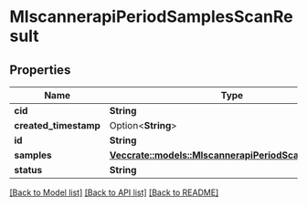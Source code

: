 # MlscannerapiPeriodSamplesScanResult

## Properties

Name | Type | Description | Notes
------------ | ------------- | ------------- | -------------
**cid** | **String** |  |
**created_timestamp** | Option<**String**> |  | [optional]
**id** | **String** |  |
**samples** | [**Vec<crate::models::MlscannerapiPeriodScannedSample>**](mlscannerapi.ScannedSample.md) |  |
**status** | **String** |  |

[[Back to Model list]](../README.md#documentation-for-models) [[Back to API list]](../README.md#documentation-for-api-endpoints) [[Back to README]](../README.md)
